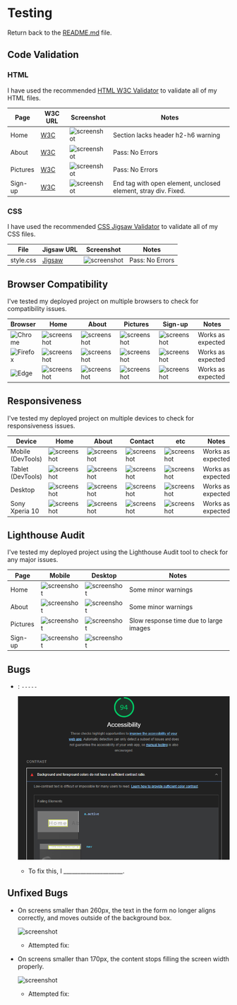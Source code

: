 # Testing

Return back to the [README.md](README.md) file.

## Code Validation

### HTML

I have used the recommended [HTML W3C Validator](https://validator.w3.org) to validate all of my HTML files.

| Page | W3C URL | Screenshot | Notes |
| --- | --- | --- | --- |
| Home | [W3C](https://validator.w3.org/nu/?doc=https%3A%2F%2FDavidFB94.github.io%2Fproject-1-grouptraining%2Findex.html) | ![screenshot](documentation/html-validation-home.png) | Section lacks header h2-h6 warning |
| About | [W3C](https://validator.w3.org/nu/?doc=https%3A%2F%2FDavidFB94.github.io%2Fproject-1-grouptraining%2Fabout.html) | ![screenshot](documentation/html-validation-about.png) | Pass: No Errors|
| Pictures| [W3C](https://validator.w3.org/nu/?doc=https%3A%2F%2FDavidFB94.github.io%2Fproject-1-grouptraining%2Fpictures.html) | ![screenshot](documentation/html-validation-pictures.png) | Pass: No Errors |
| Sign-up | [W3C](https://validator.w3.org/nu/?doc=https%3A%2F%2FDavidFB94.github.io%2Fproject-1-grouptraining%2Fsign-up.html) | ![screenshot](documentation/html-validation-add-blog.png) | End tag with open element, unclosed element, stray div. Fixed.|

### CSS

I have used the recommended [CSS Jigsaw Validator](https://jigsaw.w3.org/css-validator) to validate all of my CSS files.

| File | Jigsaw URL | Screenshot | Notes |
| --- | --- | --- | --- |
| style.css | [Jigsaw](https://jigsaw.w3.org/css-validator/validator?uri=https%3A%2F%2FDavidFB94.github.io%2Fproject-1-grouptraining) | ![screenshot](documentation/css-validation-style.png) | Pass: No Errors |

## Browser Compatibility

I've tested my deployed project on multiple browsers to check for compatibility issues.

| Browser | Home | About | Pictures | Sign-up | Notes |
| --- | --- | --- | --- | --- | --- |
| ![Chrome](https://raw.githubusercontent.com/TravelTimN/markdown-builder/main/assets/img/chrome.png) | ![screenshot](documentation/browser-chrome-home.png) | ![screenshot](documentation/browser-chrome-about.png) | ![screenshot](documentation/browser-chrome-contact.png) | ![screenshot](documentation/browser-chrome-etc.png) | Works as expected |
| ![Firefox](https://raw.githubusercontent.com/TravelTimN/markdown-builder/main/assets/img/firefox.png) | ![screenshot](documentation/browser-firefox-home.png) | ![screenshot](documentation/browser-firefox-about.png) | ![screenshot](documentation/browser-firefox-contact.png) | ![screenshot](documentation/browser-firefox-etc.png) | Works as expected |
| ![Edge](https://raw.githubusercontent.com/TravelTimN/markdown-builder/main/assets/img/edge.png) | ![screenshot](documentation/browser-edge-home.png) | ![screenshot](documentation/browser-edge-about.png) | ![screenshot](documentation/browser-chrome-edge.png) | ![screenshot](documentation/browser-edge-etc.png) | Works as expected |

## Responsiveness

I've tested my deployed project on multiple devices to check for responsiveness issues.

| Device | Home | About | Contact | etc | Notes |
| --- | --- | --- | --- | --- | --- |
| Mobile (DevTools) | ![screenshot](documentation/responsive-mobile-home.png) | ![screenshot](documentation/responsive-mobile-about.png) | ![screenshot](documentation/responsive-mobile-contact.png) | ![screenshot](documentation/responsive-mobile-etc.png) | Works as expected |
| Tablet (DevTools) | ![screenshot](documentation/responsive-tablet-home.png) | ![screenshot](documentation/responsive-tablet-about.png) | ![screenshot](documentation/responsive-tablet-contact.png) | ![screenshot](documentation/responsive-tablet-etc.png) | Works as expected |
| Desktop | ![screenshot](documentation/responsive-desktop-home.png) | ![screenshot](documentation/responsive-desktop-about.png) | ![screenshot](documentation/responsive-desktop-contact.png) | ![screenshot](documentation/responsive-desktop-etc.png) | Works as expected |
| Sony Xperia 10 | ![screenshot](documentation/responsive-xl-home.png) | ![screenshot](documentation/responsive-xl-about.png) | ![screenshot](documentation/responsive-xl-contact.png) | ![screenshot](documentation/responsive-xl-etc.png) | Works as expected |

## Lighthouse Audit

I've tested my deployed project using the Lighthouse Audit tool to check for any major issues.

| Page | Mobile | Desktop | Notes |
| --- | --- | --- | --- |
| Home | ![screenshot](documentation/lighthouse-home-mobile.png) | ![screenshot](documentation/lighthouse-home-desktop.png) | Some minor warnings |
| About | ![screenshot](documentation/lighthouse-about-mobile.png) | ![screenshot](documentation/lighthouse-about-desktop.png) | Some minor warnings |
| Pictures| ![screenshot](documentation/lighthouse-gallery-mobile.png) | ![screenshot](documentation/lighthouse-gallery-desktop.png) | Slow response time due to large images |
| Sign-up| ![screenshot](documentation/lighthouse-gallery-mobile.png) | ![screenshot](documentation/lighthouse-gallery-desktop.png) |  |

## Bugs

- : `-----`

    ![screenshot](documentation/bug01.png)

  - To fix this, I _____________________.

## Unfixed Bugs

- On screens smaller than 260px, the text in the form no longer aligns correctly, and moves outside of the background box.

    ![screenshot](documentation/unfixed-bug01.png)

  - Attempted fix:

- On screens smaller than 170px, the content stops filling the screen width properly.

    ![screenshot](documentation/unfixed-bug02.png)

  - Attempted fix:
